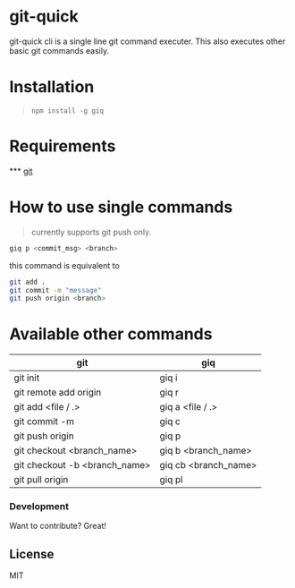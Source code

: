 # git-quick

git-quick cli is a single line git command executer. This also executes other basic git commands easily.

# Installation
> ```npm install -g giq```

# Requirements
*** [git](https://git-scm.com/book/en/v2/Getting-Started-Installing-Git) 
 
# How to use single commands
> currently supports git push only.

```sh
giq p <commit_msg> <branch>
```
this command is equivalent to 
```sh
git add .
git commit -m "message"
git push origin <branch>
```

# Available other commands

| git | giq |
| ------ | ------ |
| git init | giq i |
| git remote add origin <repo link>  | giq r <repo link>|
| git add <file / .> | giq a <file / .> |
| git commit -m <message> | giq c <message> |
| git push origin <branch>  | giq p <branch> |
| git checkout <branch_name> | giq b <branch_name> |
| git checkout -b <branch_name> | giq cb <branch_name> |
| git pull origin <branch> | giq pl <branch> |


### Development

Want to contribute? Great!



License
----

MIT

